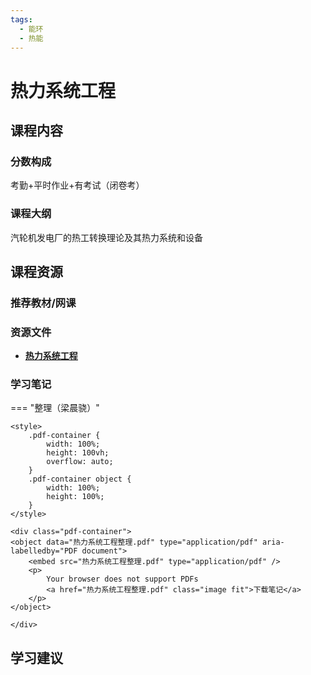```yaml
---
tags:
  - 能环
  - 热能
---
```


# 热力系统工程

## 课程内容

### 分数构成

考勤+平时作业+有考试（闭卷考）

### 课程大纲

汽轮机发电厂的热工转换理论及其热力系统和设备


## 课程资源

### 推荐教材/网课

### 资源文件

- [**热力系统工程**](https://pan.baidu.com/s/1EOkhKI1npOgPy4NNk8vuZw?pwd=imya)

### 学习笔记

=== "整理（梁晨骁）"

    <style>
        .pdf-container {
            width: 100%;
            height: 100vh;
            overflow: auto;
        }
        .pdf-container object {
            width: 100%;
            height: 100%;
        }
    </style>

    <div class="pdf-container">
    <object data="热力系统工程整理.pdf" type="application/pdf" aria-labelledby="PDF document">
        <embed src="热力系统工程整理.pdf" type="application/pdf" />
        <p>
            Your browser does not support PDFs
            <a href="热力系统工程整理.pdf" class="image fit">下载笔记</a>
        </p>
    </object>

    </div>

## 学习建议








